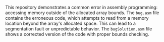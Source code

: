 This repository demonstrates a common error in assembly programming: accessing memory outside of the allocated array bounds.  The `bug.asm` file contains the erroneous code, which attempts to read from a memory location beyond the array's allocated space. This can lead to a segmentation fault or unpredictable behavior. The `bugSolution.asm` file shows a corrected version of the code with proper bounds checking.